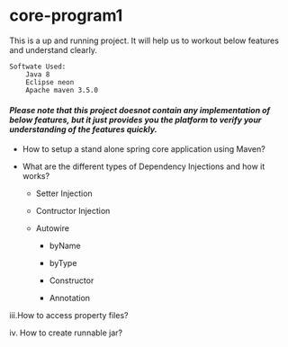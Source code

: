 # core-program1


This is a up and running project. It will help us to workout below features and understand clearly. 

	Softwate Used:
		Java 8 
		Eclipse neon
		Apache maven 3.5.0


#### *Please note that this project doesnot contain any implementation of below features, but it just provides you the platform to verify your understanding of the features quickly.*

* How to setup a stand alone spring core application using Maven?

* What are the different types of Dependency Injections and how it works?

	* Setter Injection
	
	* Contructor Injection
	
	* Autowire
	
		* byName
		
		* byType
		
		* Constructor
		
		* Annotation
		
iii.How to access property files?

iv.	How to create runnable jar?


